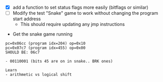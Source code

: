 - [x] add a function to set status flags more easily (bitflags or similar)
- [ ] Modify the test "Snake" game to work without changing the program start address
  - This should require updating any jmp instructions
- Get the snake game running
```
pc=0x06cc (program idx=204) op=0x10
pc=0x07c7 (program idx=455) op=0x00
SHOULD BE: 06c7

- 00110001 (bits 45 are on in snake.. BRK ones)

Learn
- arithmetic vs logical shift

